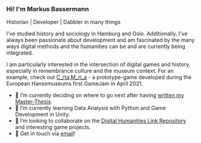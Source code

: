 ### Hi! I'm Markus Bassermann

Historian | Developer | Dabbler in many things

I've studied history and sociology in Hamburg and Oslo. Additionally, I've always been passionate about development and am fascinated by the many ways digital methods and the humanities can be and are currently being integrated. 

I am particularly interested in the intersection of digital games and history, especially in remembrance culture and the museum context. For an example, check out [C_rta M_ri_a](https://wolfenswan.itch.io/hanse-game-jam-2021-carta-marina) - a prototype-game developed during the European Hansemuseums first GameJam in April 2021.

- 🔭 I’m currently deciding on where to go next after having [written my Master-Thesis](https://www.youtube.com/watch?v=_S5UpGx6470).
- 🌱 I’m currently learning Data Analysis with Python and Game Development in Unity.
- 👯 I’m looking to collaborate on the [Digital Humanities Link Repository](https://github.com/Wolfenswan/Digital-Humanities-Link-Repository) and interesting game projects.
- 💬 Get in touch via [email](&#x6d;&#x61;&#x69;&#x6c;&#x74;&#x6f;&#x3a;&#x6b;&#x6f;&#x6e;&#x74;&#x61;&#x6b;&#x74;&#x40;&#x6d;&#x61;&#x62;&#x61;&#x73;&#x73;&#x2e;&#x64;&#x65;)!

<!--
**Wolfenswan/Wolfenswan** is a ✨ _special_ ✨ repository because its `README.md` (this file) appears on your GitHub profile.

Here are some ideas to get you started:

- 🔭 I’m currently working on ...
- 🌱 I’m currently learning ...
- 👯 I’m looking to collaborate on ...
- 🤔 I’m looking for help with ...
- 💬 Ask me about ...
- 📫 How to reach me: ...
- 😄 Pronouns: ...
- ⚡ Fun fact: ...
-->



